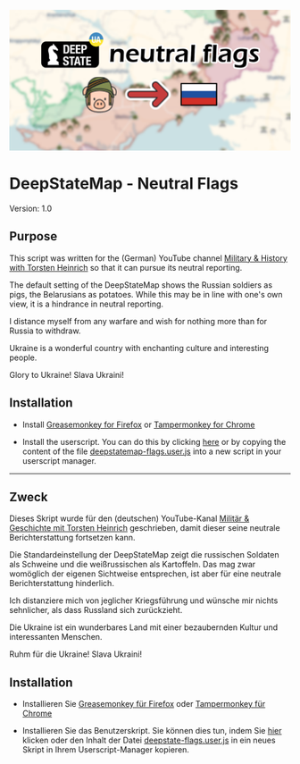 ![Header](readme/header.png)

# DeepStateMap - Neutral Flags

Version: 1.0

## Purpose

This script was written for the (German) YouTube channel [Military & History with Torsten Heinrich](https://www.youtube.com/@MilitarGeschichte) so that it can pursue its neutral reporting.

The default setting of the DeepStateMap shows the Russian soldiers as pigs, the Belarusians as potatoes. While this may be in line with one's own view, it is a hindrance in neutral reporting.

I distance myself from any warfare and wish for nothing more than for Russia to withdraw.

Ukraine is a wonderful country with enchanting culture and interesting people.

Glory to Ukraine! Slava Ukraini!

## Installation

* Install [Greasemonkey for Firefox](https://addons.mozilla.org/de/firefox/addon/greasemonkey/) or [Tampermonkey for Chrome](https://www.tampermonkey.net/)

* Install the userscript. You can do this by clicking [here](https://github.com/Admonstrator/deepstatemap-flags/raw/main/deepstatemap-flags.user.js) or by copying the content of the file [deepstatemap-flags.user.js](https://github.com/Admonstrator/deepstatemap-flags/raw/main/deepstatemap-flags.user.js) into a new script in your userscript manager.

---

## Zweck

Dieses Skript wurde für den (deutschen) YouTube-Kanal [Militär & Geschichte mit Torsten Heinrich](https://www.youtube.com/@MilitarGeschichte) geschrieben, damit dieser seine neutrale Berichterstattung fortsetzen kann.

Die Standardeinstellung der DeepStateMap zeigt die russischen Soldaten als Schweine und die weißrussischen als Kartoffeln. Das mag zwar womöglich der eigenen Sichtweise entsprechen, ist aber für eine neutrale Berichterstattung hinderlich.

Ich distanziere mich von jeglicher Kriegsführung und wünsche mir nichts sehnlicher, als dass Russland sich zurückzieht.

Die Ukraine ist ein wunderbares Land mit einer bezaubernden Kultur und interessanten Menschen.

Ruhm für die Ukraine! Slava Ukraini!

## Installation

* Installieren Sie [Greasemonkey für Firefox](https://addons.mozilla.org/de/firefox/addon/greasemonkey/) oder [Tampermonkey für Chrome](https://www.tampermonkey.net/)

* Installieren Sie das Benutzerskript. Sie können dies tun, indem Sie [hier](https://github.com/Admonstrator/deepstatemap-flags/raw/main/deepstatemap-flags.user.js) klicken oder den Inhalt der Datei [deepstate-flags.user.js](https://github.com/Admonstrator/deepstatemap-flags/raw/main/deepstatemap-flags.user.js) in ein neues Skript in Ihrem Userscript-Manager kopieren.
